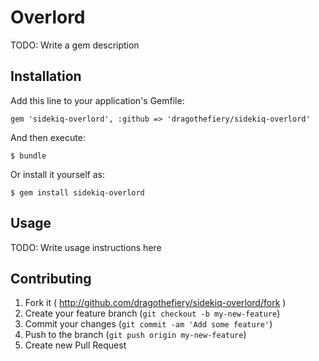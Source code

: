 # Overlord

TODO: Write a gem description

## Installation

Add this line to your application's Gemfile:

    gem 'sidekiq-overlord', :github => 'dragothefiery/sidekiq-overlord'

And then execute:

    $ bundle

Or install it yourself as:

    $ gem install sidekiq-overlord

## Usage

TODO: Write usage instructions here

## Contributing

1. Fork it ( http://github.com/dragothefiery/sidekiq-overlord/fork )
2. Create your feature branch (`git checkout -b my-new-feature`)
3. Commit your changes (`git commit -am 'Add some feature'`)
4. Push to the branch (`git push origin my-new-feature`)
5. Create new Pull Request

